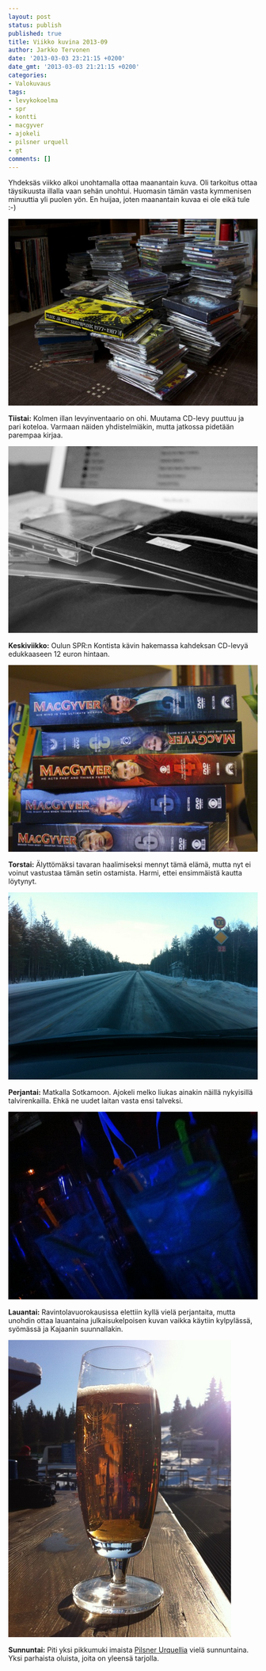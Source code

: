 ```yaml
---
layout: post
status: publish
published: true
title: Viikko kuvina 2013-09
author: Jarkko Tervonen
date: '2013-03-03 23:21:15 +0200'
date_gmt: '2013-03-03 21:21:15 +0200'
categories:
- Valokuvaus
tags:
- levykokoelma
- spr
- kontti
- macgyver
- ajokeli
- pilsner urquell
- gt
comments: []
---
```

Yhdeksäs viikko alkoi unohtamalla ottaa maanantain kuva. Oli tarkoitus ottaa täysikuusta illalla vaan sehän unohtui. Huomasin tämän vasta kymmenisen minuuttia yli puolen yön. En huijaa, joten maanantain kuvaa ei ole eikä tule :-)

<amp-img alt="Viikko kuvina 2013-09 - Tiistai" src="/assets/img/posts/2013-09-ti.jpg" layout="responsive" width="4" height="3">
  <noscript><img alt="Viikko kuvina 2013-09 - Tiistai" src="/assets/img/posts/2013-09-ti.jpg" /></noscript>
</amp-img>

__Tiistai:__ Kolmen illan levyinventaario on ohi. Muutama CD-levy puuttuu ja pari koteloa. Varmaan näiden yhdistelmiäkin, mutta jatkossa pidetään parempaa kirjaa.

<amp-img alt="Viikko kuvina 2013-09 - Keskiviikko" src="/assets/img/posts/2013-09-ke.jpg" layout="responsive" width="4" height="3">
  <noscript><img alt="Viikko kuvina 2013-09 - Keskiviikko" src="/assets/img/posts/2013-09-ke.jpg" /></noscript>
</amp-img>

__Keskiviikko:__ Oulun SPR:n Kontista kävin hakemassa kahdeksan CD-levyä edukkaaseen 12 euron hintaan.

<amp-img alt="Viikko kuvina 2013-09 - Torstai" src="/assets/img/posts/2013-09-to.jpg" layout="responsive" width="4" height="3">
  <noscript><img alt="Viikko kuvina 2013-09 - Torstai" src="/assets/img/posts/2013-09-to.jpg" /></noscript>
</amp-img>

__Torstai:__ Älyttömäksi tavaran haalimiseksi mennyt tämä elämä, mutta nyt ei voinut vastustaa tämän setin ostamista. Harmi, ettei ensimmäistä kautta löytynyt.

<amp-img alt="Viikko kuvina 2013-09 - Perjantai" src="/assets/img/posts/2013-09-pe.jpg" layout="responsive" width="4" height="3">
  <noscript><img alt="Viikko kuvina 2013-09 - Perjantai" src="/assets/img/posts/2013-09-pe.jpg" /></noscript>
</amp-img>

__Perjantai:__ Matkalla Sotkamoon. Ajokeli melko liukas ainakin näillä nykyisillä talvirenkailla. Ehkä ne uudet laitan vasta ensi talveksi.</p>

<amp-img alt="Viikko kuvina 2013-09 - Lauantai" src="/assets/img/posts/2013-09-la.jpg" layout="responsive" width="4" height="3">
  <noscript><img alt="Viikko kuvina 2013-09 - Lauantai" src="/assets/img/posts/2013-09-la.jpg" /></noscript>
</amp-img>

__Lauantai:__ Ravintolavuorokausissa elettiin kyllä vielä perjantaita, mutta unohdin ottaa lauantaina julkaisukelpoisen kuvan vaikka käytiin kylpylässä, syömässä ja Kajaanin suunnallakin.

<amp-img alt="Viikko kuvina 2013-09 - Sunnuntai" src="/assets/img/posts/2013-09-su.jpg" layout="responsive" width="4" height="3">
  <noscript><img alt="Viikko kuvina 2013-09 - Sunnuntai" src="/assets/img/posts/2013-09-su.jpg" /></noscript>
</amp-img>

__Sunnuntai:__ Piti yksi pikkumuki imaista [Pilsner Urquellia](http://en.wikipedia.org/wiki/Pilsner_Urquell) vielä sunnuntaina. Yksi parhaista oluista, joita on yleensä tarjolla.

